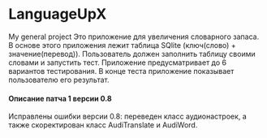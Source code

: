 # LanguageUpX
My general project
Это приложение для увеличения словарного запаса. В основе этого приложения лежит таблица SQlite (ключ(слово) + значение(перевод)). Пользователь должен заполнить таблицу своими словами и запустить тест. Приложение предусматривает до 6 вариантов тестирования. В конце теста приложение показывает пользователю его результат.
#### Описание патча 1 версии 0.8
Исправлены ошибки версии 0.8: переведен класс аудионастроек, а также скоректирован класс AudiTranslate и AudiWord.
